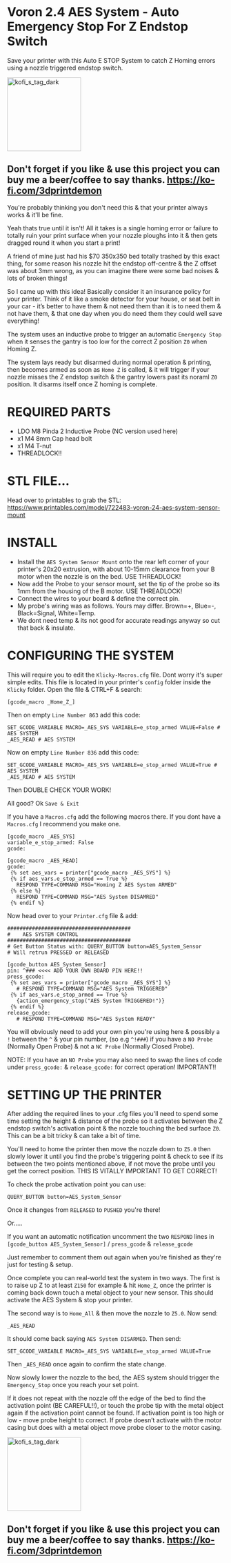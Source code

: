 # Voron 2.4 AES System - Auto Emergency Stop For Z Endstop Switch
Save your printer with this Auto E STOP System to catch Z Homing errors using a nozzle triggered endstop switch.

[<img width="171" alt="kofi_s_tag_dark" src="https://github.com/3DPrintDemon/Voron_2.4_AES_System_Auto_Emergency_Stop_For_Klicky_Probe/assets/122202359/8f542c7a-b302-49c6-94fe-76749f321f65">](https://ko-fi.com/3dprintdemon)
## Don't forget if you like & use this project you can buy me a beer/coffee to say thanks. https://ko-fi.com/3dprintdemon

You're probably thinking you don't need this & that your printer always works & it'll be fine. 

Yeah thats true until it isn't! All it takes is a single homing error or failure to totally ruin your print surface when your nozzle ploughs into it & then gets dragged round it when you start a print!

A friend of mine just had his $70 350x350 bed totally trashed by this exact thing, for some reason his nozzle hit the endstop off-centre & the Z offset was about 3mm wrong, as you can imagine there were some bad noises & lots of broken things!

So I came up with this idea! Basically consider it an insurance policy for your printer. Think of it like a smoke detector for your house, or seat belt in your car - it’s better to have them & not need them than it is to need them & not have them, & that one day when you do need them they could well save everything!

The system uses an inductive probe to trigger an automatic `Emergency Stop` when it senses the gantry is too low for the correct Z position `Z0` when Homing Z. 

The system lays ready but disarmed during normal operation & printing, then becomes armed as soon as `Home Z` is called, & it will trigger if your nozzle misses the Z endstop switch & the gantry lowers past its noraml `Z0` position. It disarms itself once Z homing is complete.

# REQUIRED PARTS

- LDO M8 Pinda 2 Inductive Probe (NC version used here)
- x1 M4 8mm Cap head bolt
- x1 M4 T-nut
- THREADLOCK!!


# STL FILE...

Head over to printables to grab the STL: https://www.printables.com/model/722483-voron-24-aes-system-sensor-mount

# INSTALL

- Install the `AES System Sensor Mount` onto the rear left corner of your printer's 20x20 extrusion, with about 10-15mm clearance from your B motor when the nozzle is on the bed. USE THREADLOCK!
- Now add the Probe to your sensor mount, set the tip of the probe so its 1mm from the housing of the B motor. USE THREADLOCK!
- Connect the wires to your board & define the correct pin.
- My probe's wiring was as follows. Yours may differ. Brown=+, Blue=-, Black=Signal, White=Temp.
- We dont need temp & its not good for accurate readings anyway so cut that back & insulate.


# CONFIGURING THE SYSTEM

This will require you to edit the `Klicky-Macros.cfg` file. Dont worry it's super simple edits. This file is located in your printer's `config` folder inside the `Klicky` folder.
Open the file & CTRL+F & search:
```
[gcode_macro _Home_Z_]
```
Then on empty `Line Number 863` add this code:
```
SET_GCODE_VARIABLE MACRO=_AES_SYS VARIABLE=e_stop_armed VALUE=False # AES SYSTEM
_AES_READ # AES SYSTEM
```
Now on empty `Line Number 836` add this code:
```
SET_GCODE_VARIABLE MACRO=_AES_SYS VARIABLE=e_stop_armed VALUE=True # AES SYSTEM
_AES_READ # AES SYSTEM
```

Then DOUBLE CHECK YOUR WORK! 

All good? Ok `Save & Exit`

If you have a `Macros.cfg` add the following macros there. If you dont have a `Macros.cfg` I recommend you make one.
```
[gcode_macro _AES_SYS]
variable_e_stop_armed: False
gcode:

[gcode_macro _AES_READ]
gcode:
 {% set aes_vars = printer["gcode_macro _AES_SYS"] %}
 {% if aes_vars.e_stop_armed == True %}
   RESPOND TYPE=COMMAND MSG="Homing Z AES System ARMED"
 {% else %}
   RESPOND TYPE=COMMAND MSG="AES System DISAMRED"
 {% endif %}
```

Now head over to your `Printer.cfg` file & add:
```
########################################
#    AES SYSTEM CONTROL
########################################
# Get Button Status with: QUERY_BUTTON button=AES_System_Sensor
# Will retrun PRESSED or RELEASED

[gcode_button AES_System_Sensor]
pin: ^### <<<< ADD YOUR OWN BOARD PIN HERE!!
press_gcode:
 {% set aes_vars = printer["gcode_macro _AES_SYS"] %}
   # RESPOND TYPE=COMMAND MSG="AES System TRIGGERED"
 {% if aes_vars.e_stop_armed == True %}
   {action_emergency_stop("AES System TRIGGERED!")}
 {% endif %}
release_gcode:
   # RESPOND TYPE=COMMAND MSG="AES System READY"
```
You will obviously need to add your own pin you're using here & possibly a `!` between the `^` & your pin number, (so e.g `^!###`) if you have a `NO Probe` (Normally Open Probe) & not a `NC Probe` (Normally Closed Probe). 

NOTE: If you have an `NO Probe` you may also need to swap the lines of code under `press_gcode:` & `release_gcode:` for correct operation! IMPORTANT!!

# SETTING UP THE PRINTER

After adding the required lines to your .cfg files you'll need to spend some time setting the height & distance of the probe so it activates between the Z endstop switch's activation point & the nozzle touching the bed surface `Z0`.
This can be a bit tricky & can take a bit of time.

You'll need to home the printer then move the nozzle down to `Z5.0` then slowly lower it until you find the probe's triggering point & check to see if its between the two points mentioned above, if not move the probe until you get the correct position. THIS IS VITALLY IMPORTANT TO GET CORRECT!

To check the probe activation point you can use:
```
QUERY_BUTTON button=AES_System_Sensor
```

Once it changes from `RELEASED` to `PUSHED` you're there!

Or.....

If you want an automatic notification uncomment the two `RESPOND` lines in `[gcode_button AES_System_Sensor]` / `press_gcode` & `release_gcode`

Just remember to comment them out again when you're finished as they're just for testing & setup.

Once complete you can real-world test the system in two ways. The first is to raise up Z to at least `Z150` for example & hit `Home_Z`, once the printer is coming back down touch a metal object to your new sensor. This should activate the AES System & stop your printer.

The second way is to `Home_All` & then move the nozzle to `Z5.0`. Now send:
```
_AES_READ
```
It should come back saying `AES System DISARMED`. Then send:
```
SET_GCODE_VARIABLE MACRO=_AES_SYS VARIABLE=e_stop_armed VALUE=True
```
Then `_AES_READ` once again to confirm the state change.

Now slowly lower the nozzle to the bed, the AES system should trigger the `Emergency_Stop` once you reach your set point.

If it does not repeat with the nozzle off the edge of the bed to find the activation point (BE CAREFUL!!), or touch the probe tip with the metal object again if the activation point cannot be found.
If activation point is too high or low - move probe height to correct.
If probe doesn’t activate with the motor casing but does with a metal object move probe closer to the motor casing.

[<img width="171" alt="kofi_s_tag_dark" src="https://github.com/3DPrintDemon/Voron_2.4_AES_System_Auto_Emergency_Stop_For_Klicky_Probe/assets/122202359/8f542c7a-b302-49c6-94fe-76749f321f65">](https://ko-fi.com/3dprintdemon)
## Don't forget if you like & use this project you can buy me a beer/coffee to say thanks. https://ko-fi.com/3dprintdemon

